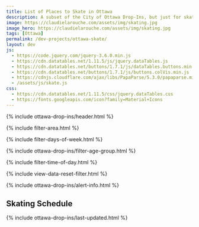 ```yaml
---
title: List of Places to Skate in Ottawa
description: A subset of the City of Ottawa Drop-Ins, but just for skating!
image: https://claudielarouche.com/assets/img/skating.jpg
image_hero: https://claudielarouche.com/assets/img/skating.jpg
tags: [Ottawa]
permalink: /dev-projects/ottawa-skate/
layout: dev
js:
  - https://code.jquery.com/jquery-3.6.0.min.js
  - https://cdn.datatables.net/1.11.5/js/jquery.dataTables.js
  - https://cdn.datatables.net/buttons/1.7.1/js/dataTables.buttons.min.js
  - https://cdn.datatables.net/buttons/1.7.1/js/buttons.colVis.min.js
  - https://cdnjs.cloudflare.com/ajax/libs/PapaParse/5.3.0/papaparse.min.js
  - /assets/js/skate.js
css: 
  - https://cdn.datatables.net/1.11.5/css/jquery.dataTables.css
  - https://fonts.googleapis.com/icon?family=Material+Icons
---
```


{% include ottawa-drop-ins/header.html %}      

{% include filter-area.html %}   

{% include filter-days-of-week.html %}   

{% include ottawa-drop-ins/filter-age-group.html %}   

{% include filter-time-of-day.html %}     

{% include view-data-reset-filter.html %}   

{% include ottawa-drop-ins/alert-info.html %}  

## Skating Schedule

{% include ottawa-drop-ins/last-updated.html %}  

<div id="csvData"></div>